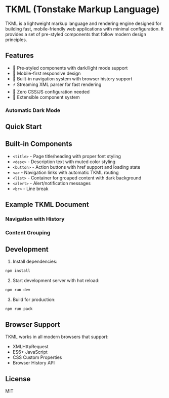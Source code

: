 # TKML (Tonstake Markup Language)

TKML is a lightweight markup language and rendering engine designed for building fast, mobile-friendly web applications with minimal configuration. It provides a set of pre-styled components that follow modern design principles.

## Features

- 🎨 Pre-styled components with dark/light mode support
- 📱 Mobile-first responsive design
- 🔄 Built-in navigation system with browser history support
- ⚡ Streaming XML parser for fast rendering
- 🎯 Zero CSS/JS configuration needed
- 🔌 Extensible component system

### Automatic Dark Mode

## Quick Start

## Built-in Components

- `<title>` - Page title/heading with proper font styling
- `<desc>` - Description text with muted color styling
- `<button>` - Action buttons with href support and loading state
- `<a>` - Navigation links with automatic TKML routing
- `<list>` - Container for grouped content with dark background
- `<alert>` - Alert/notification messages
- `<br>` - Line break

## Example TKML Document

### Navigation with History

### Content Grouping

## Development

1. Install dependencies:

```bash:readme.md
npm install
```

2. Start development server with hot reload:
```bash
npm run dev
```

3. Build for production:
```bash
npm run pack
```

## Browser Support

TKML works in all modern browsers that support:
- XMLHttpRequest
- ES6+ JavaScript
- CSS Custom Properties
- Browser History API

## License

MIT

